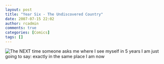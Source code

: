 ```yaml
---
layout: post
title: "Year Six - The Undiscovered Country"
date: 2007-07-15 22:02
author: rcadmin
comments: true
categories: [Comics]
tags: []
---
```

<img id="image1130" src="http://bitsmack.com/wp/wp-content/uploads/2007/07/20070716.jpg" alt="The NEXT time someone asks me where I see myself in 5 years I am just going to say: exactly in the same place I am now" title="The NEXT time someone asks me where I see myself in 5 years I am just going to say: exactly in the same place I am now"/>
